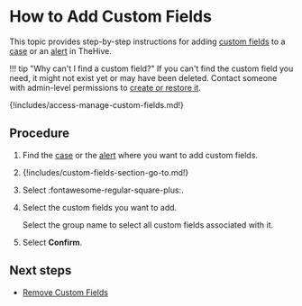 # How to Add Custom Fields

This topic provides step-by-step instructions for adding [custom fields](../custom-fields/about-custom-fields.md) to a [case](about-cases.md) or an [alert](../alerts/about-alerts.md) in TheHive.

!!! tip "Why can't I find a custom field?"
    If you can't find the custom field you need, it might not exist yet or may have been deleted. Contact someone with admin-level permissions to [create or restore it](../../../administration/custom-fields/create-a-custom-field.md).

{!includes/access-manage-custom-fields.md!}

## Procedure

1. Find the [case](../cases/search-for-cases/find-a-case.md) or the [alert](../alerts/search-for-alerts/find-an-alert.md) where you want to add custom fields.

2. {!includes/custom-fields-section-go-to.md!}

3. Select :fontawesome-regular-square-plus:.

4. Select the custom fields you want to add.

    Select the group name to select all custom fields associated with it.

5. Select **Confirm**.

## Next steps

* [Remove Custom Fields](remove-custom-fields.md)
